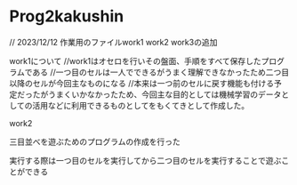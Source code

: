 # Prog2kakushin
// 2023/12/12 作業用のファイルwork1 work2 work3の追加

work1について
//work1はオセロを行いその盤面、手順をすべて保存したプログラムである
//一つ目のセルは一人でできるがうまく理解できなかったため二つ目以降のセルが今回主なものになる
//本来は一つ前のセルに戻す機能も付ける予定だったがうまくいかなかったため、今回主な目的としては機械学習のデータとしての活用などに利用できるものとしてをもくてきとして作成した。

work2

三目並べを遊ぶためのプログラムの作成を行った

実行する際は一つ目のセルを実行してから二つ目のセルを実行することで遊ぶことができる


